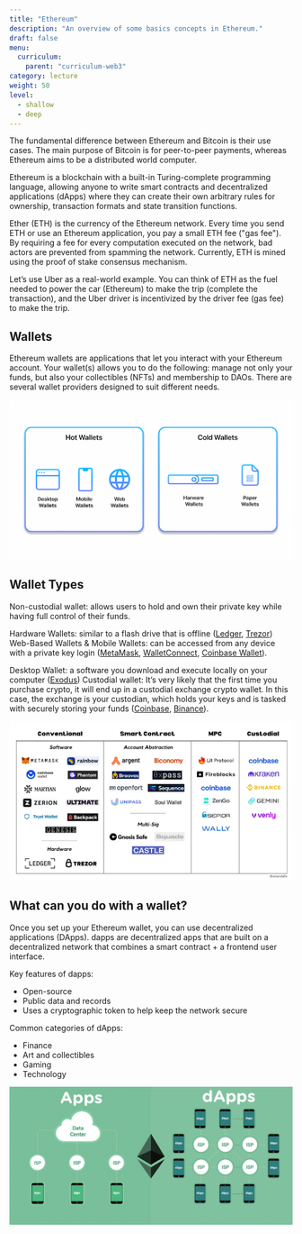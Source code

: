 ```yaml
---
title: "Ethereum"
description: "An overview of some basics concepts in Ethereum."
draft: false
menu:
  curriculum:
    parent: "curriculum-web3"
category: lecture
weight: 50
level:
  - shallow
  - deep
---
```


The fundamental difference between Ethereum and Bitcoin is their use cases. The
main purpose of Bitcoin is for peer-to-peer payments, whereas Ethereum aims to
be a distributed world computer.

Ethereum is a blockchain with a built-in Turing-complete programming language,
allowing anyone to write smart contracts and decentralized applications (dApps)
where they can create their own arbitrary rules for ownership, transaction
formats and state transition functions.

Ether (ETH) is the currency of the Ethereum network. Every time you send ETH or
use an Ethereum application, you pay a small ETH fee ("gas fee"). By requiring a
fee for every computation executed on the network, bad actors are prevented from
spamming the network. Currently, ETH is mined using the proof of stake consensus
mechanism.

Let’s use Uber as a real-world example. You can think of ETH as the fuel needed
to power the car (Ethereum) to make the trip (complete the transaction), and the
Uber driver is incentivized by the driver fee (gas fee) to make the trip.

## Wallets

Ethereum wallets are applications that let you interact with your Ethereum
account. Your wallet(s) allows you to do the following: manage not only your
funds, but also your collectibles (NFTs) and membership to DAOs. There are
several wallet providers designed to suit different needs.

![Wallet Diagram](wallet-types.png)

## Wallet Types

Non-custodial wallet: allows users to hold and own their private key while
having full control of their funds.

Hardware Wallets: similar to a flash drive that is offline
([Ledger](https://www.ledger.com/), [Trezor](https://trezor.io/)) Web-Based
Wallets & Mobile Wallets: can be accessed from any device with a private key
login ([MetaMask](https://metamask.io/),
[WalletConnect](https://walletconnect.org/), [Coinbase
Wallet](https://wallet.coinbase.com/)).

Desktop Wallet: a software you download and execute locally on your computer
([Exodus](https://www.exodus.com/)) Custodial wallet: It’s very likely that the
first time you purchase crypto, it will end up in a custodial exchange crypto
wallet. In this case, the exchange is your custodian, which holds your keys and
is tasked with securely storing your funds
([Coinbase](https://www.coinbase.com/), [Binance](https://www.binance.com/en)).

![Wallet landscape:](wallet-landscape.png)

## What can you do with a wallet?

Once you set up your Ethereum wallet, you can use decentralized applications
(DApps). dapps are decentralized apps that are built on a decentralized network
that combines a smart contract + a frontend user interface.

Key features of dapps:

- Open-source
- Public data and records
- Uses a cryptographic token to help keep the network secure

Common categories of dApps:

- Finance
- Art and collectibles
- Gaming
- Technology

![dApp visualization](dapp-visualization.png)
